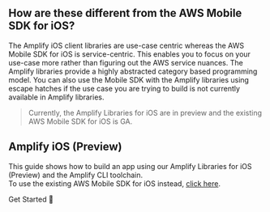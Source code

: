 ## How are these different from the AWS Mobile SDK for iOS?
The Amplify iOS client libraries are use-case centric whereas the AWS Mobile SDK for iOS is service-centric. This enables you to focus on your use-case more rather than figuring out the AWS service nuances. The Amplify libraries provide a highly abstracted category based programming model. You can also use the Mobile SDK with the Amplify libraries using escape hatches if the use case you are trying to build is not currently available in Amplify libraries.

> Currently, the Amplify Libraries for iOS are in preview and the existing AWS Mobile SDK for iOS is GA.

## Amplify iOS (Preview)
This guide shows how to build an app using our Amplify Libraries for iOS (Preview) and the Amplify CLI toolchain.  
To use the existing AWS Mobile SDK for iOS instead, [click here](../sdk/sdk.md).

<docs-internal-link-button href="~/lib/getting-started/setup.md">
  <span slot="text">Get Started 🚀</span>
</docs-internal-link-button>
